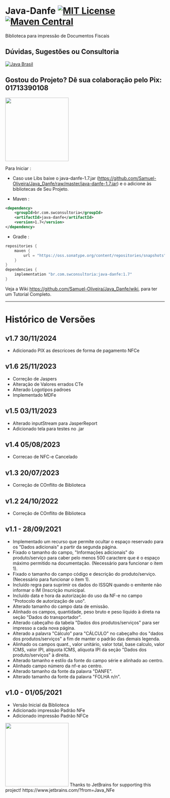 # Java-Danfe [![MIT License](https://img.shields.io/github/license/Samuel-Oliveira/Java_Danfe.svg) ](https://github.com/Samuel-Oliveira/Java_Danfe/blob/master/LICENSE) [![Maven Central](https://img.shields.io/maven-central/v/br.com.swconsultoria/java-danfe.svg?label=Maven%20Central)](https://search.maven.org/artifact/br.com.swconsultoria/java-danfe/1.7/jar)
Biblioteca para impressão de Documentos Fiscais

## Dúvidas, Sugestões ou Consultoria
[![Java Brasil](https://discordapp.com/api/guilds/519583346066587676/widget.png?style=banner2)](https://discord.gg/ZXpqnaV)

## Gostou do Projeto? Dê sua colaboração pelo Pix: 01713390108
<img src="https://swconsultoria.com.br/pix.png" width="200">

Para Iniciar : 
- Caso use Libs baixe o java-danfe-1.7.jar (https://github.com/Samuel-Oliveira/Java_Danfe/raw/master/java-danfe-1.7.jar) e o adicione às bibliotecas de Seu Projeto.

- Maven :
```xml
<dependency>
    <groupId>br.com.swconsultoria</groupId>
    <artifactId>java-danfe</artifactId>
    <version>1.7</version>
</dependency>
```

- Gradle :
```groovy
repositories {
    maven { 
        url = "https://oss.sonatype.org/content/repositories/snapshots" 
    }
}
dependencies {
    implementation "br.com.swconsultoria:java-danfe:1.7"
}
```

Veja a Wiki https://github.com/Samuel-Oliveira/Java_Danfe/wiki, para ter um Tutorial Completo.

________________________________________________________________________________________________

# Histórico de Versões

## v1.7 30/11/2024
- Adicionado PIX as descricoes de forma de pagamento NFCe

## v1.6 25/11/2023
- Correção de Jaspers
- Alteração de Valores errados CTe
- Alterado Logotipos padroes
- Implementado MDFe

## v1.5 03/11/2023
- Alterado inputStream para JasperReport
- Adicionado tela para testes no .jar

## v1.4 05/08/2023
- Correcao de NFC-e Cancelado

## v1.3 20/07/2023
- Correção de COnflito de Biblioteca

## v1.2 24/10/2022
- Correção de COnflito de Biblioteca

## v1.1 - 28/09/2021
- Implementado um recurso que permite ocultar o espaço reservado para os "Dados adicionais" a partir da segunda página.
- Fixado o tamanho do campo, "Informações adicionais" do produto/serviço para caber pelo menos 500 caractere que é o espaço máximo permitido na documentação. (Necessário para funcionar o item 1).
- Fixado o tamanho do campo código e descrição do produto/serviço. (Necessário para funcionar o item 1).
- Incluído regra para suprimir os dados do ISSQN quando o emitente não informar o IM (Inscrição municipal.
- Incluído data e hora da autorização do uso da NF-e no campo "Protocolo de autorização de uso".
- Alterado tamanho do campo data de emissão.
- Alinhado os campos, quantidade, peso bruto e peso líquido à direta na seção "Dados do transportador".
- Alterado cabeçalho da tabela "Dados dos produtos/serviços" para ser impresso a cada nova página.
- Alterado a palavra "Cálculo" para "CÁLCULO" no cabeçalho dos "dados dos produtos/serviços" a fim de manter o padrão das demais legenda.
- Alinhado os campos quant., valor unitário, valor total, base calculo, valor ICMS, valor IPI, alíquota ICMS, alíquota IPI da seção "Dados dos produto/serviços" à direita.
- Alterado tamanho e estilo da fonte do campo série e alinhado ao centro.
- Alinhado campo número da nf-e ao centro.
- Alterado tamanho da fonte da palavra "DANFE".
- Alterado tamanho da fonte da palavra "FOLHA n/n".

## v1.0 - 01/05/2021
- Versão Inicial da Biblioteca
- Adicionado impressão Padrão NFe
- Adicionado impressão Padrão NFCe

<img src="https://raw.githubusercontent.com/Samuel-Oliveira/Java_Danfe/master/jetbrains.png" width="200">
Thanks to JetBrains for supporting this project! https://www.jetbrains.com/?from=Java_NFe

